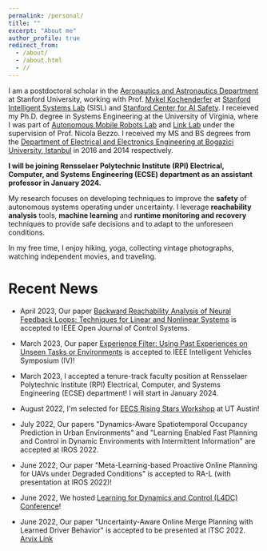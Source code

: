 ```yaml
---
permalink: /personal/
title: ""
excerpt: "About me"
author_profile: true
redirect_from: 
  - /about/
  - /about.html
  - //
---
```


I am a postdoctoral scholar in the [Aeronautics and Astronautics Department](https://aa.stanford.edu/ "Aero&Astro") at Stanford University, working with Prof. [Mykel Kochenderfer](https://mykel.kochenderfer.com/ "Mykel Kochenderfer") at [Stanford Intelligent Systems Lab](https://web.stanford.edu/group/sisl/cgi-bin/wordpress/ "SISL") (SISL) and [Stanford Center for AI Safety](https://aisafety.stanford.edu/). I receieved my Ph.D. degree in Systems Engineering at the University of Virginia, where I was part of [Autonomous Mobile Robots Lab](https://www.bezzorobotics.com/, "Autonomous Mobile Robots Lab") and [Link Lab](https://engineering.virginia.edu/link-lab, "Link Lab") under the supervision of Prof. Nicola Bezzo. I received my MS and BS degrees from the [Department of  Electrical and Electronics Engineering at Bogazici University, Istanbul](https://ee.boun.edu.tr/, "Bogazici EE") in 2016 and 2014 respectively. 

**I will be joining Rensselaer Polytechnic Institute (RPI) Electrical, Computer, and Systems Engineering (ECSE) department as an assistant professor in January 2024.**

My research focuses on developing techniques to improve the **safety** of autonomous systems operating under uncertainty. I leverage **reachability analysis** tools, **machine learning** and **runtime monitoring and recovery** techniques to provide safe decisions and to adapt to the unforeseen conditions.

In my free time, I enjoy hiking, yoga, collecting vintage photographs, watching independent movies, and  traveling.


Recent News
===
* April 2023, Our paper [Backward Reachability Analysis of Neural Feedback Loops: Techniques for Linear and Nonlinear Systems](https://ieeexplore.ieee.org/document/10097878) is accepted to IEEE Open Journal of Control Systems.

* March 2023, Our paper [Experience Filter: Using Past Experiences on Unseen Tasks or Environments](https://arxiv.org/abs/2305.18633) is accepted to IEEE Intelligent Vehicles Symposium (IV)!

* March 2023, I accepted a tenure-track faculty position at Rensselaer Polytechnic Institute (RPI) Electrical, Computer, and Systems Engineering (ECSE) department! I will start in January 2024.

* August 2022, I'm selected for [EECS Rising Stars Workshop](https://risingstars.utexas.edu/ "Workshop Website") at UT Austin!

* July 2022, Our papers "Dynamics-Aware Spatiotemporal Occupancy Prediction in Urban Environments" and "Learning Enabled Fast Planning and Control in Dynamic Environments with Intermittent Information" are accepted at IROS 2022.

* June 2022, Our paper "Meta-Learning-based Proactive Online Planning for UAVs under Degraded Conditions" is accepted to RA-L (with presentation at IROS 2022)!

* June 2022, We hosted [Learning for Dynamics and Control (L4DC) Conference](https://l4dc.stanford.edu/)! 

* June 2022, Our paper "Uncertainty-Aware Online Merge Planning with Learned Driver Behavior" is accepted to be presented at ITSC 2022. [Arvix Link](https://arxiv.org/pdf/2207.05228.pdf "Arvix link")



